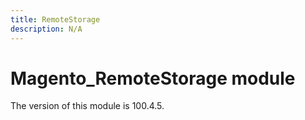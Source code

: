 ```yaml
---
title: RemoteStorage
description: N/A
---
```


# Magento_RemoteStorage module

<InlineAlert slots="text" />
The version of this module is 100.4.5.
